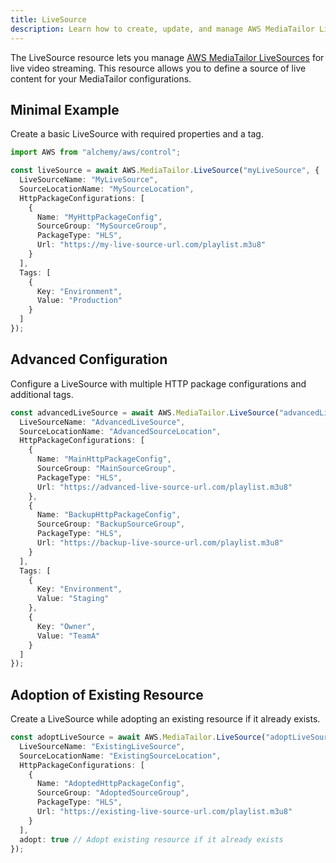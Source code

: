 ```yaml
---
title: LiveSource
description: Learn how to create, update, and manage AWS MediaTailor LiveSources using Alchemy Cloud Control.
---
```


The LiveSource resource lets you manage [AWS MediaTailor LiveSources](https://docs.aws.amazon.com/mediatailor/latest/userguide/) for live video streaming. This resource allows you to define a source of live content for your MediaTailor configurations.

## Minimal Example

Create a basic LiveSource with required properties and a tag.

```ts
import AWS from "alchemy/aws/control";

const liveSource = await AWS.MediaTailor.LiveSource("myLiveSource", {
  LiveSourceName: "MyLiveSource",
  SourceLocationName: "MySourceLocation",
  HttpPackageConfigurations: [
    {
      Name: "MyHttpPackageConfig",
      SourceGroup: "MySourceGroup",
      PackageType: "HLS",
      Url: "https://my-live-source-url.com/playlist.m3u8"
    }
  ],
  Tags: [
    {
      Key: "Environment",
      Value: "Production"
    }
  ]
});
```

## Advanced Configuration

Configure a LiveSource with multiple HTTP package configurations and additional tags.

```ts
const advancedLiveSource = await AWS.MediaTailor.LiveSource("advancedLiveSource", {
  LiveSourceName: "AdvancedLiveSource",
  SourceLocationName: "AdvancedSourceLocation",
  HttpPackageConfigurations: [
    {
      Name: "MainHttpPackageConfig",
      SourceGroup: "MainSourceGroup",
      PackageType: "HLS",
      Url: "https://advanced-live-source-url.com/playlist.m3u8"
    },
    {
      Name: "BackupHttpPackageConfig",
      SourceGroup: "BackupSourceGroup",
      PackageType: "HLS",
      Url: "https://backup-live-source-url.com/playlist.m3u8"
    }
  ],
  Tags: [
    {
      Key: "Environment",
      Value: "Staging"
    },
    {
      Key: "Owner",
      Value: "TeamA"
    }
  ]
});
```

## Adoption of Existing Resource

Create a LiveSource while adopting an existing resource if it already exists.

```ts
const adoptLiveSource = await AWS.MediaTailor.LiveSource("adoptLiveSource", {
  LiveSourceName: "ExistingLiveSource",
  SourceLocationName: "ExistingSourceLocation",
  HttpPackageConfigurations: [
    {
      Name: "AdoptedHttpPackageConfig",
      SourceGroup: "AdoptedSourceGroup",
      PackageType: "HLS",
      Url: "https://existing-live-source-url.com/playlist.m3u8"
    }
  ],
  adopt: true // Adopt existing resource if it already exists
});
```